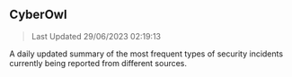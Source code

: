 ## CyberOwl 
> Last Updated 29/06/2023 02:19:13 


A daily updated summary of the most frequent types of security incidents currently being reported from different sources.

